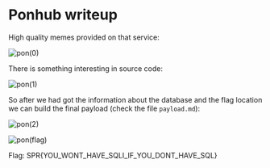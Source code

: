 # Ponhub writeup

High quality memes provided on that service:

![pon(0)](https://user-images.githubusercontent.com/57829161/78891628-9997a700-7a70-11ea-9af3-49ffa2e80abf.png)

There is something interesting in source code:

![pon(1)](https://user-images.githubusercontent.com/57829161/78891639-9d2b2e00-7a70-11ea-9fc7-1663f610c61a.png)

So after we had got the information about the database and the flag location we can build the final payload 
(check the file ```payload.md```):

![pon(2)](https://user-images.githubusercontent.com/57829161/78891646-9ef4f180-7a70-11ea-972e-d6dfafd702c3.png)

![pon(flag)](https://user-images.githubusercontent.com/57829161/78891652-a1574b80-7a70-11ea-91d7-3d42032af58f.png)

Flag: SPR{YOU_WONT_HAVE_SQLI_IF_YOU_DONT_HAVE_SQL}
